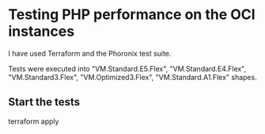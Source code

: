 # Testing PHP performance on the OCI instances

I have used Terraform and the Phoronix test suite.

Tests were executed into "VM.Standard.E5.Flex", "VM.Standard.E4.Flex", "VM.Standard3.Flex", "VM.Optimized3.Flex", "VM.Standard.A1.Flex" shapes.

## Start the tests
terraform apply
